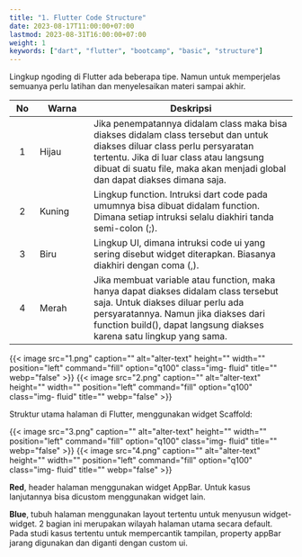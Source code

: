 ```yaml
---
title: "1. Flutter Code Structure"
date: 2023-08-17T11:00:00+07:00
lastmod: 2023-08-31T16:00:00+07:00
weight: 1
keywords: ["dart", "flutter", "bootcamp", "basic", "structure"]
---
```


Lingkup ngoding di Flutter ada beberapa tipe. Namun untuk memperjelas semuanya perlu latihan dan menyelesaikan materi sampai akhir.

| <div style="width: 30px">No</div> | <div style="width:80px">Warna</div> | Deskripsi                                                                                                                                                                                                                                           |
| :-------------------------------: | ----------------------------------- | --------------------------------------------------------------------------------------------------------------------------------------------------------------------------------------------------------------------------------------------------- |
|                 1                 | Hijau                               | Jika penempatannya didalam class maka bisa diakses didalam class tersebut dan untuk diakses diluar class perlu persyaratan tertentu. Jika di luar class atau langsung dibuat di suatu file, maka akan menjadi global dan dapat diakses dimana saja. |
|                 2                 | Kuning                              | Lingkup function. Intruksi dart code pada umumnya bisa dibuat didalam function. Dimana setiap intruksi selalu diakhiri tanda semi-colon (;).                                                                                                        |
|                 3                 | Biru                                | Lingkup UI, dimana intruksi code ui yang sering disebut widget diterapkan. Biasanya diakhiri dengan coma (,).                                                                                                                                       |
|                 4                 | Merah                               | Jika membuat variable atau function, maka hanya dapat diakses didalam class tersebut saja. Untuk diakses diluar perlu ada persyaratannya. Namun jika diakses dari function build(), dapat langsung diakses karena satu lingkup yang sama.           |

{{< image src="1.png" caption="" alt="alter-text" height="" width="" position="left" command="fill" option="q100" class="img- fluid" title="" webp="false" >}}
{{< image src="2.png" caption="" alt="alter-text" height="" width="" position="left" command="fill" option="q100" class="img- fluid" title="" webp="false" >}}

Struktur utama halaman di Flutter, menggunakan widget Scaffold:

{{< image src="3.png" caption="" alt="alter-text" height="" width="" position="left" command="fill" option="q100" class="img- fluid" title="" webp="false" >}}
{{< image src="4.png" caption="" alt="alter-text" height="" width="" position="left" command="fill" option="q100" class="img- fluid" title="" webp="false" >}}

**Red**, header halaman menggunakan widget AppBar. Untuk kasus lanjutannya bisa dicustom menggunakan widget lain.

**Blue**, tubuh halaman menggunakan layout tertentu untuk menyusun widget-widget.
2 bagian ini merupakan wilayah halaman utama secara default. Pada studi kasus tertentu untuk mempercantik tampilan, property appBar jarang digunakan dan diganti dengan custom ui.

<br>
